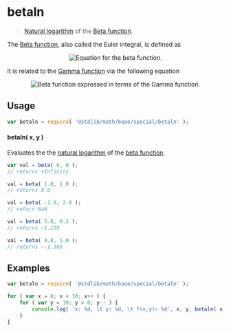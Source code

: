 betaln
===

> [Natural logarithm][natural-logarithm] of the [Beta function][beta-function].

<!-- <intro> -->

The [Beta function][beta-function], also called the Euler integral, is defined as

<!-- <equation class="equation" label="eq:beta_function" align="center" raw="\operatorname{Beta}(x,y) = \int_0^1t^{x-1}(1-t)^{y-1}\,\mathrm{d}t" alt="Equation for the beta function."> -->

<div class="equation" align="center" data-raw-text="
	\operatorname{Beta}(x,y) = \int_0^1t^{x-1}(1-t)^{y-1}\,\mathrm{d}t" data-equation="eq:beta_function">
	<img src="" alt="Equation for the beta function.">
	<br>
</div>

<!-- </equation> -->

It is related to the [Gamma function][gamma-function] via the following equation

<!-- <equation class="equation" label="eq:beta_function2" align="center" raw="\operatorname{Beta}(x,y)=\dfrac{\Gamma(x)\,\Gamma(y)}{\Gamma(x+y)} \!
" alt="Beta function expressed in terms of the Gamma function."> -->

<div class="equation" align="center" data-raw-text="
\operatorname{Beta}(x,y)=\dfrac{\Gamma(x)\,\Gamma(y)}{\Gamma(x+y)} \!
" data-equation="eq:beta_function2">
	<img src="" alt="Beta function expressed in terms of the Gamma function.">
	<br>
</div>

<!-- </equation> -->

<!-- </intro> -->

<!-- <usage> -->

## Usage

``` javascript
var betaln = require( '@stdlib/math/base/special/betaln' );
```


#### betaln( x, y )

Evaluates the the [natural logarithm][natural-logarithm] of the [beta function][beta-function].

``` javascript
var val = beta( 0, 0 );
// returns +Infinity

val = beta( 1.0, 1.0 );
// returns 0.0

val = beta( -1.0, 2.0 );
// return NaN

val = beta( 5.0, 0.2 );
// returns ~1.218

val = beta( 4.0, 1.0 );
// returns ~-1.386
```

<!-- </usage> -->

<!-- <examples> -->

## Examples

``` javascript
var betaln = require( '@stdlib/math/base/special/betaln' );

for ( var x = 0; x < 10; x++ ) {
	for ( var y = 10; y > 0; y-- ) {
		console.log( 'x: %d, \t y: %d, \t f(x,y): %d', x, y, betaln( x, y ) );
	}
}
```

<!-- </examples> -->

<!-- <links> -->

[natural-logarithm]: https://en.wikipedia.org/wiki/Natural_logarithm
[beta-function]: http://en.wikipedia.org/wiki/Beta_function
[gamma-function]: https://en.wikipedia.org/wiki/Gamma_function

<!-- </links> -->
